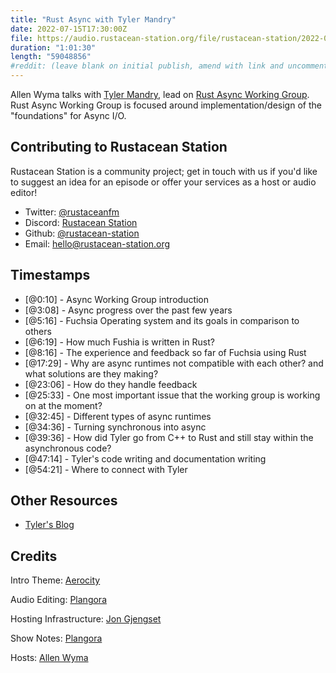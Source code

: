 ```yaml
---
title: "Rust Async with Tyler Mandry"
date: 2022-07-15T17:30:00Z
file: https://audio.rustacean-station.org/file/rustacean-station/2022-07-15-tyler-mandry.mp3
duration: "1:01:30"
length: "59048856"
#reddit: (leave blank on initial publish, amend with link and uncomment this line after Reddit thread has been posted)
---
```

Allen Wyma talks with [Tyler Mandry](https://twitter.com/tmandry), lead on [Rust Async Working Group](https://rust-lang.github.io/wg-async/welcome.html). Rust Async Working Group is focused around implementation/design of the "foundations" for Async I/O.

## Contributing to Rustacean Station

Rustacean Station is a community project; get in touch with us if you'd like to suggest an idea for an episode or offer your services as a host or audio editor!

- Twitter: [@rustaceanfm](https://twitter.com/rustaceanfm)
- Discord: [Rustacean Station](https://discord.gg/cHc3Gyc)
- Github: [@rustacean-station](https://github.com/rustacean-station/)
- Email: [hello@rustacean-station.org](mailto:hello@rustacean-station.org)

## Timestamps 
- [@0:10] - Async Working Group introduction
- [@3:08] - Async progress over the past few years
- [@5:16] - Fuchsia Operating system and its goals in comparison to others
- [@6:19] - How much Fushia is written in Rust?
- [@8:16] - The experience and feedback so far of Fuchsia using Rust
- [@17:29] - Why are async runtimes not compatible with each other? and what solutions are they making?
- [@23:06] - How do they handle feedback
- [@25:33] - One most important issue that the working group is working on at the moment?
- [@32:45] - Different types of async runtimes
- [@34:36] - Turning synchronous into async
- [@39:36] - How did Tyler go from C++ to Rust and still stay within the asynchronous code?
- [@47:14] - Tyler's code writing and documentation writing
- [@54:21] - Where to connect with Tyler

## Other Resources
- [Tyler's Blog](https://tmandry.gitlab.io/blog/)

## Credits
Intro Theme: [Aerocity](https://twitter.com/AerocityMusic)

Audio Editing: [Plangora](https://twitter.com/plangora)

Hosting Infrastructure: [Jon Gjengset](https://twitter.com/jonhoo/)

Show Notes: [Plangora](https://twitter.com/plangora)

Hosts: [Allen Wyma](https://twitter.com/allenwyma)
